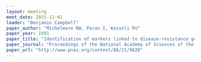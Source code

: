 ```yaml
---
layout: meeting
meet_date: 2015-12-01
leader: "Benjamin Campbell"
paper_author: "Michelmore RW, Paran I, Kesseli RV"
paper_year: 1991
paper_title: "Identification of markers linked to disease-resistance genes by bulked segregant analysis - a rapid method to detect markers in specific genomic regions by using segregating populations"
paper_journal: "Proceedings of the National Academy of Sciences of the United States of America 88: 9828-9832"
paper_url: "http://www.pnas.org/content/88/21/9828"
---
```

